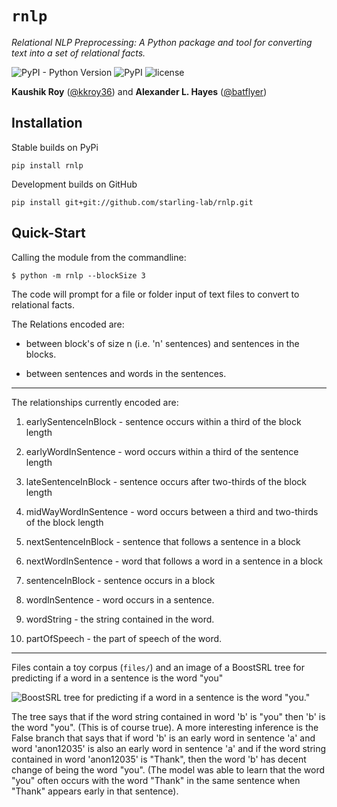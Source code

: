 # `rnlp`

*Relational NLP Preprocessing: A Python package and tool for converting text into a set of relational facts.*

![PyPI - Python Version](https://img.shields.io/pypi/pyversions/rnlp.svg?style=flat-square) ![PyPI](https://img.shields.io/pypi/v/rnlp.svg?style=flat-square) ![license](https://img.shields.io/pypi/l/rnlp.svg?style=flat-square)

**Kaushik Roy** ([@kkroy36](https://github.com/kkroy36/)) and **Alexander L. Hayes** ([@batflyer](https://github.com/batflyer/))

## Installation

Stable builds on PyPi

```
pip install rnlp
```

Development builds on GitHub

```
pip install git+git://github.com/starling-lab/rnlp.git
```

## Quick-Start

Calling the module from the commandline:

```
$ python -m rnlp --blockSize 3
```

The code will prompt for a file or folder input of text files to convert to relational facts.

The Relations encoded are:

- between block's of size n (i.e. 'n' sentences) and sentences in the blocks.

- between sentences and words in the sentences.

---

The relationships currently encoded are:

1. earlySentenceInBlock - sentence occurs within a third of the block length

2. earlyWordInSentence - word occurs within a third of the sentence length

3. lateSentenceInBlock - sentence occurs after two-thirds of the block length

4. midWayWordInSentence - word occurs between a third and two-thirds of the block length

5. nextSentenceInBlock - sentence that follows a sentence in a block

6. nextWordInSentence - word that follows a word in a sentence in a block

7. sentenceInBlock - sentence occurs in a block

8. wordInSentence - word occurs in a sentence.

9. wordString - the string contained in the word.

10. partOfSpeech - the part of speech of the word.

---

Files contain a toy corpus (`files/`) and an image of a BoostSRL tree for predicting if a word in a sentence is the word "you"

![BoostSRL tree for predicting if a word in a sentence is the word "you."](https://raw.githubusercontent.com/boost-starai/Natural-Language-Processing/master/docs/img/output.png)

The tree says that if the word string contained in word 'b' is "you" then 'b' is the word "you". (This is of course true).
A more interesting inference is the False branch that says that if word 'b' is an early word in sentence 'a' and word 'anon12035' is also an early word in sentence 'a' and if the word string contained in word 'anon12035' is "Thank", then the word 'b' has decent change of being the word "you". (The model was able to learn that the word "you" often occurs with the word "Thank" in the same sentence when "Thank" appears early in that sentence).
